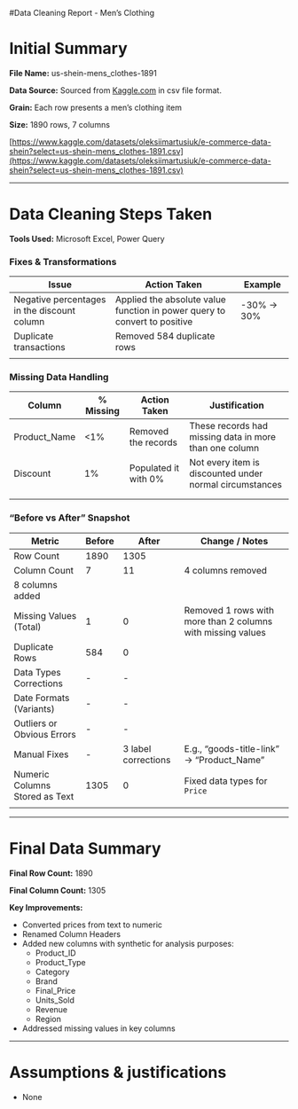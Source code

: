 #Data  Cleaning Report - Men’s Clothing

# Initial Summary

**File Name:** us-shein-mens_clothes-1891

**Data Source:** Sourced from [Kaggle.com](https://www.kaggle.com/datasets/oleksiimartusiuk/e-commerce-data-shein?select=us-shein-womens_clothing-4620.csv) in csv file format.

**Grain:** Each row presents a men’s clothing item

**Size:** 1890 rows, 7 columns

[https://www.kaggle.com/datasets/oleksiimartusiuk/e-commerce-data-shein?select=us-shein-mens_clothes-1891.csv](https://www.kaggle.com/datasets/oleksiimartusiuk/e-commerce-data-shein?select=us-shein-mens_clothes-1891.csv)

---

# Data Cleaning Steps Taken

**Tools Used:** Microsoft Excel, Power Query

### Fixes & Transformations

| Issue | Action Taken | Example |
| --- | --- | --- |
| Negative percentages in the discount column | Applied the absolute value function in power query to convert to positive | -30% → 30% |
| Duplicate transactions  | Removed 584 duplicate rows |  |
|  |  |  |

### Missing Data Handling

| Column | % Missing | Action Taken | Justification |
| --- | --- | --- | --- |
| Product_Name | <1% | Removed the records | These records had missing data in more than one column |
| Discount | 1% | Populated it with 0% | Not every item is discounted under normal circumstances |
|  |  |  |  |
|  |  |  |  |

### “Before vs After” Snapshot

| Metric | Before | After | **Change / Notes** |
| --- | --- | --- | --- |
| Row Count | 1890 | 1305 |  |
| Column Count | 7 | 11 | 4 columns removed
8 columns added |
| Missing Values (Total) | 1 | 0 | Removed 1 rows with more than 2 columns with missing values |
| Duplicate Rows | 584 | 0 |  |
| Data Types Corrections | - | - |  |
| Date Formats (Variants) | - | - |  |
| Outliers or Obvious Errors | - | - |  |
| Manual Fixes | - | 3 label corrections | E.g., “goods-title-link” → “Product_Name” |
| Numeric Columns Stored as Text | 1305 | 0 | Fixed data types for `Price` |
|  |  |  |  |

---

# Final Data Summary

**Final Row Count:** 1890

**Final Column Count:** 1305

**Key Improvements:** 

- Converted prices from text to numeric
- Renamed Column Headers
- Added new columns with synthetic for analysis purposes:
    - Product_ID
    - Product_Type
    - Category
    - Brand
    - Final_Price
    - Units_Sold
    - Revenue
    - Region
- Addressed missing values in key columns

---

# Assumptions & justifications

- None
